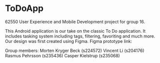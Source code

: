 # ToDoApp

62550 User Experience and Mobile Development project for group 16. 

This Android application is our take on the classic To Do application. It includes tasking system including tags, filtering, favoriting and much more. 
Our design was first created using Figma. Figma prototype link: 

Group members: 
Morten Kryger Beck (s224572) 
Vincent Li (s204176) 
Rasmus Pehrsson (s235436) 
Casper Kielstrup (s235068) 
